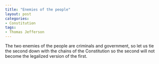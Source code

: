 ```yaml
---
title: "Enemies of the people"
layout: post
categories:
- Constitution
tags:
- Thomas Jefferson
---
```


The two enemies of the people are criminals and government, so let us tie the second down with the chains of the Constitution so the second will not become the legalized version of the first.